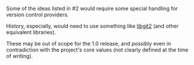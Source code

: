 Some of the ideas listed in #2 would require some special handling for version control providers.

History, especially, would need to use something like [libgit2](https://libgit2.github.com/) (and other equivalent libraries).

These may be out of scope for the 1.0 release, and possibly even in contradiction with the project's core values (not clearly defined at the time of writing).
